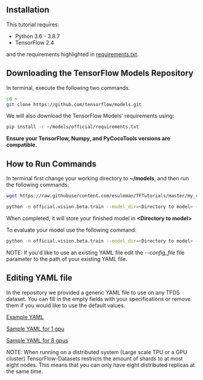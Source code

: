 ## Installation

This tutorial requires:

- Python 3.6 - 3.8.7
- TensorFlow 2.4

and the requirements highlighted in [requirements.txt](https://github.com/tensorflow/models/blob/master/official/requirements.txt).

## Downloading the TensorFlow Models Repository

In terminal, execute the following two commands. 

```bash
cd ~
git clone https://github.com/tensorflow/models.git
```

We will also download the TensorFlow Models' requirements using:

```bash
pip install -r ~/models/official/requirements.txt
```

**Ensure your TensorFlow, Numpy, and PyCocoTools versions are compatible.**

## How to Run Commands

In terminal first change your working directory to **~/models**, and then run the following commands:

```bash
wget https://raw.githubusercontent.com/esuleman/TFTutorials/master/my_retinanet.yaml

python -m official.vision.beta.train --model_dir=<Directory to model> --mode=train_eval --experiment=retinanet_resnetfpn_coco --config_file="my_retinanet.yaml"
```

When completed, it will store your finished model in **\<Directory to model\>**

To evaluate your model use the following command:

```bash
python -m official.vision.beta.train --model_dir=<Directory to model> --mode=eval --experiment=retinanet_resnetfpn_coco --config_file="my_retinanet.yaml"
```

NOTE: If you'd like to use an existing YAML file edit the *--config_file* file parameter to the path of your existing YAML file.

## Editing YAML file

In the repository we provided a generic YAML file to use on any TFDS dataset. You can fill in the empty fields with your specifications or remove them if you would like to use the default values.

[Example YAML](https://github.com/esuleman/TFTutorials/blob/master/example.yaml)

[Sample YAML for 1 gpu](https://github.com/esuleman/TFTutorials/blob/master/my_retinanet_one_gpu.yaml)

[Sample YAML for 8 gpus](https://github.com/esuleman/TFTutorials/blob/master/my_retinanet_eight_gpus.yaml)


NOTE: When running on a distributed system (Large scale TPU or a GPU cluster) TensorFlow-Datasets restricts the amount of shards to at most eight nodes. This means that you can only have eight distributed replicas at the same time.

